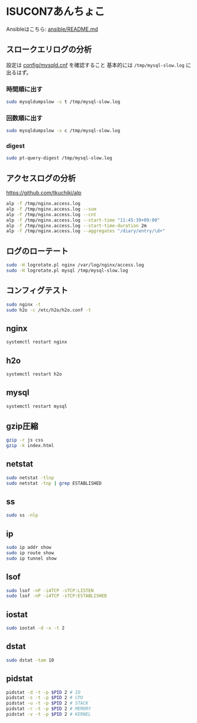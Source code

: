 # ISUCON7あんちょこ

Ansibleはこちら: [ansible/README.md](https://github.com/karupanerura/isucon7-pre/blob/master/ansible/README.md)

## スロークエリログの分析

設定は [config/mysqld.cnf](https://github.com/karupanerura/isucon7-pre/blob/master/config/mysqld.cnf) を確認すること
基本的には `/tmp/mysql-slow.log` に出るはず。

### 時間順に出す

```bash
sudo mysqldumpslow -s t /tmp/mysql-slow.log
```

### 回数順に出す

```bash
sudo mysqldumpslow -s c /tmp/mysql-slow.log
```

### digest

```bash
sudo pt-query-digest /tmp/mysql-slow.log
```

## アクセスログの分析

https://github.com/tkuchiki/alp

```bash
alp -f /tmp/nginx.access.log
alp -f /tmp/nginx.access.log --sum
alp -f /tmp/nginx.access.log --cnt
alp -f /tmp/nginx.access.log --start-time "11:45:39+09:00"
alp -f /tmp/nginx.access.log --start-time-duration 2m
alp -f /tmp/nginx.access.log --aggregates "/diary/entry/\d+"
```

## ログのローテート

```bash
sudo -H logrotate.pl nginx /var/log/nginx/access.log
sudo -H logrotate.pl mysql /tmp/mysql-slow.log
```

## コンフィグテスト

```bash
sudo nginx -t
sudo h2o -c /etc/h2o/h2o.conf -t
```

## nginx

```bash
systemctl restart nginx
```

## h2o

```bash
systemctl restart h2o
```

## mysql

```bash
systemctl restart mysql
```

## gzip圧縮

```bash
gzip -r js css
gzip -k index.html
```

## netstat

```bash
sudo netstat -tlnp
sudo netstat -tnp | grep ESTABLISHED
```

## ss

```bash
sudo ss -nlp
```

## ip

```bash
sudo ip addr show
sudo ip route show
sudo ip tunnel show
```

## lsof

```bash
sudo lsof -nP -i4TCP -sTCP:LISTEN
sudo lsof -nP -i4TCP -sTCP:ESTABLISHED
```

## iostat

```bash
sudo iostat -d -x -t 2
```

## dstat

```bash
sudo dstat -tam 10
```

## pidstat

```bash
pidstat -d -t -p $PID 2 # IO
pidstat -s -t -p $PID 2 # CPU
pidstat -u -t -p $PID 2 # STACK
pidstat -r -t -p $PID 2 # MEMORY
pidstat -v -t -p $PID 2 # KERNEL
```
